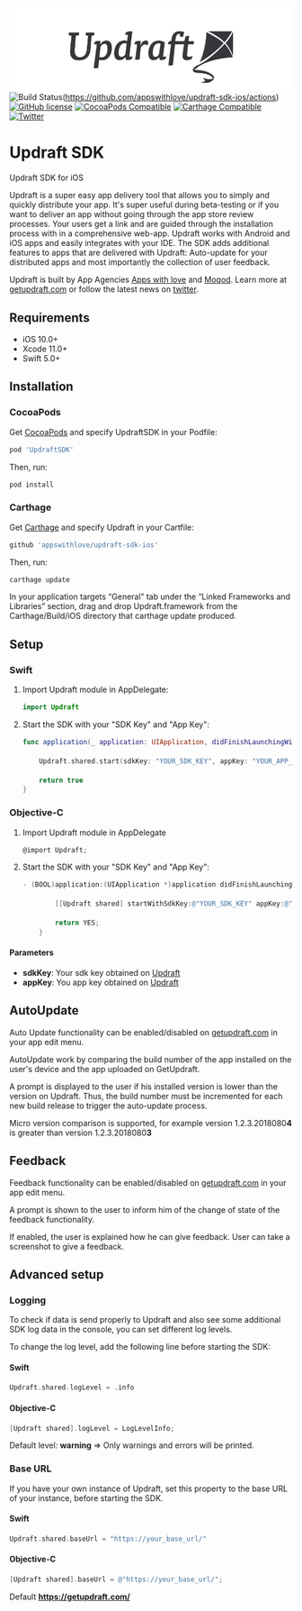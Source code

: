 ![Updraft: Mobile App Distribution](updraft.png)
![Build Status](https://github.com/appswithlove/updraft-sdk-ios/workflows/Updraft%20CI/badge.svg?branch=master)(https://github.com/appswithlove/updraft-sdk-ios/actions)
[![GitHub license](https://img.shields.io/badge/license-MIT-lightgrey.svg)](https://raw.githubusercontent.com/appswithlove/updraft-sdk-ios/master/LICENSE)
[![CocoaPods Compatible](https://img.shields.io/cocoapods/v/UpdraftSDK.svg)](https://img.shields.io/cocoapods/v/UpdraftSDK.svg)
[![Carthage Compatible](https://img.shields.io/badge/Carthage-compatible-4BC51D.svg?style=flat)](https://github.com/Carthage/Carthage)
[![Twitter](https://img.shields.io/badge/twitter-@GetUpdraft-blue.svg?style=flat)](https://twitter.com/GetUpdraft)


# Updraft SDK 

Updraft SDK for iOS

Updraft is a super easy app delivery tool that allows you to simply and quickly distribute your app. It's super useful during beta-testing or if you want to deliver an app without going through the app store review processes. Your users get a link and are guided through the installation process with in a comprehensive web-app. Updraft works with Android and iOS apps and easily integrates with your IDE.
The SDK adds additional features to apps that are delivered with Updraft: Auto-update for your distributed apps and most importantly the collection of user feedback.

Updraft is built by App Agencies [Apps with love](https://appswithlove.com/) and [Moqod](https://moqod.com/). Learn more at [getupdraft.com](https://getupdraft.com/) or follow the latest news on [twitter](https://twitter.com/GetUpdraft).

## Requirements

- iOS 10.0+
- Xcode 11.0+
- Swift 5.0+

## Installation

### CocoaPods

Get [CocoaPods](http://cocoapods.org) and specify UpdraftSDK in your Podfile:

```bash
pod 'UpdraftSDK'
```

Then, run:

```bash
pod install
```

### Carthage
Get [Carthage](https://github.com/Carthage/Carthage) and specify Updraft in your Cartfile:

```bash
github 'appswithlove/updraft-sdk-ios'
```

Then, run:

```bash
carthage update
```

In your application targets “General” tab under the “Linked Frameworks and Libraries” section, drag and drop Updraft.framework from the Carthage/Build/iOS directory that carthage update produced.


## Setup

### Swift

1. Import Updraft module in AppDelegate:

 	```Swift
	import Updraft
	```
	
2. Start the SDK with your "SDK Key" and "App Key":

	```Swift
	func application(_ application: UIApplication, didFinishLaunchingWithOptions launchOptions: [UIApplicationLaunchOptionsKey: Any]?) -> Bool {
		
		Updraft.shared.start(sdkKey: "YOUR_SDK_KEY", appKey: "YOUR_APP_KEY")
			
		return true
	}
	```
	
### Objective-C

1. Import Updraft module in AppDelegate

	```Objective-C
	@import Updraft;
	```
	
2. Start the SDK with your "SDK Key" and "App Key":

	```Objective-C
	- (BOOL)application:(UIApplication *)application didFinishLaunchingWithOptions:(NSDictionary *)launchOptions {

			[[Updraft shared] startWithSdkKey:@"YOUR_SDK_KEY" appKey:@"YOUR_APP_KEY" isAppStoreRelease: false];

			return YES;
		}
	```
	
#### Parameters
- <b>sdkKey</b>: Your sdk key obtained on [Updraft](https://getupdraft.com)
- <b>appKey</b>: You app key obtained on [Updraft](https://getupdraft.com)

## AutoUpdate
Auto Update functionality can be enabled/disabled on [getupdraft.com](https://getupdraft.com/) in your app edit menu.

AutoUpdate work by comparing the build number of the app installed on the user's device and the app uploaded on GetUpdraft.

A prompt is displayed to the user if his installed version is lower than the version on Updraft.
Thus, the build number must be incremented for each new build release to trigger the auto-update process.

Micro version comparison is supported, for example version 1.2.3.2018080**4** is greater than version 1.2.3.2018080**3**

## Feedback

Feedback functionality can be enabled/disabled on [getupdraft.com](https://getupdraft.com/) in your app edit menu.

A prompt is shown to the user to inform him of the change of state of the feedback functionality.

If enabled, the user is explained how he can give feedback.
User can take a screenshot to give a feedback.

## Advanced setup

### Logging

To check if data is send properly to Updraft and also see some additional SDK log data in the console, you can set different log levels.

To change the log level, add the following line before starting the SDK:

#### Swift
```Swift
Updraft.shared.logLevel = .info
```
	
#### Objective-C
```Objective-C
[Updraft shared].logLevel = LogLevelInfo;
```

Default level: <b>warning</b> => Only warnings and errors will be printed.


### Base URL 

If you have your own instance of Updraft, set this property to the base URL of your instance, before starting the SDK.

#### Swift
```Swift
Updraft.shared.baseUrl = "https://your_base_url/"
```

#### Objective-C
```Objective-C
[Updraft shared].baseUrl = @"https://your_base_url/";
```

Default <b>https://getupdraft.com/</b>
